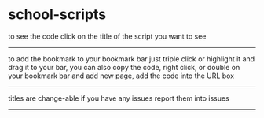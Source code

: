 # school-scripts
to see the code click on the title of the script you want to see
________________________________________________________________________________________________________________________
to add the bookmark to your bookmark bar just triple click or highlight it and drag it to your bar, 
you can also copy the code, right click, or double on your bookmark bar and add new page, add the code into the URL box
________________________________________________________________________________________________________________________
titles are change-able
if you have any issues report them into issues
________________________________________________________________________________________________________________________
